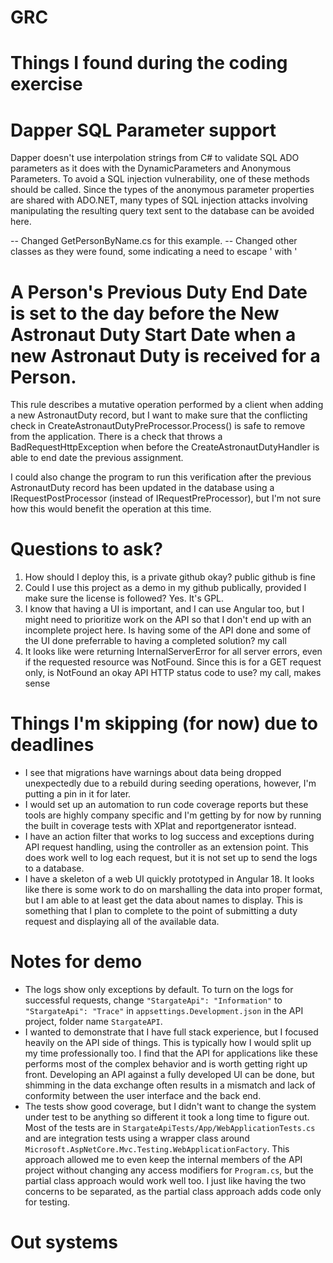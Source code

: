 # GRC
# Things I found during the coding exercise

# Dapper SQL Parameter support
Dapper doesn't use interpolation strings from C# to validate SQL ADO parameters as it does with the DynamicParameters 
and Anonymous Parameters. To avoid a SQL injection vulnerability, one of these methods should be called. Since the types 
of the anonymous parameter properties are shared with ADO.NET, many types of SQL injection attacks involving manipulating 
the resulting query text sent to the database can be avoided here.

-- Changed GetPersonByName.cs for this example.
-- Changed other classes as they were found, some indicating a need to escape ' with \'

# A Person's Previous Duty End Date is set to the day before the New Astronaut Duty Start Date when a new Astronaut Duty is received for a Person.
This rule describes a mutative operation performed by a client when adding a new AstronautDuty record, but I want
to make sure that the conflicting check in CreateAstronautDutyPreProcessor.Process() is safe to remove from the
application. There is a check that throws a BadRequestHttpException when before the CreateAstronautDutyHandler
is able to end date the previous assignment.

I could also change the program to run this verification after the previous AstronautDuty record has been updated
in the database using a IRequestPostProcessor (instead of IRequestPreProcessor), but I'm not sure how this would
benefit the operation at this time.

# Questions to ask?
1. How should I deploy this, is a private github okay?
   public github is fine
2. Could I use this project as a demo in my github publically, provided I make sure the license is followed?
   Yes. It's GPL. 
3. I know that having a UI is important, and I can use Angular too, but I might need to prioritize work on the 
   API so that I don't end up with an incomplete project here. Is having some of the API done and some of the UI
   done preferrable to having a completed solution?
   my call
4. It looks like were returning InternalServerError for all server errors, even if the requested resource was
   NotFound. Since this is for a GET request only, is NotFound an okay API HTTP status code to use?
   my call, makes sense

# Things I'm skipping (for now) due to deadlines
- I see that migrations have warnings about data being dropped unexpectedly due to a rebuild during
  seeding operations, however, I'm putting a pin in it for later.
- I would set up an automation to run code coverage reports but these tools are highly company specific
  and I'm getting by for now by running the built in coverage tests with XPlat and reportgenerator isntead.
- I have an action filter that works to log success and exceptions during API request handling, using the controller
  as an extension point. This does work well to log each request, but it is not set up to send the logs to a database.
- I have a skeleton of a web UI quickly prototyped in Angular 18. It looks like there is some work to do on marshalling
  the data into proper format, but I am able to at least get the data about names to display. This is something
  that I plan to complete to the point of submitting a duty request and displaying all of the available data.

# Notes for demo
- The logs show only exceptions by default. To turn on the logs for successful requests, 
  change `"StargateApi": "Information"` to `"StargateApi": "Trace"` in `appsettings.Development.json` in
  the API project, folder name `StargateAPI`.
- I wanted to demonstrate that I have full stack experience, but I focused heavily on the API side of things. This
  is typically how I would split up my time professionally too. I find that the API for applications like these
  performs most of the complex behavior and is worth getting right up front. Developing an API against a fully
  developed UI can be done, but shimming in the data exchange often results in a mismatch and lack of conformity
  between the user interface and the back end.
- The tests show good coverage, but I didn't want to change the system under test to be anything so different it
  took a long time to figure out. Most of the tests are in `StargateApiTests/App/WebApplicationTests.cs` and are
  integration tests using a wrapper class around `Microsoft.AspNetCore.Mvc.Testing.WebApplicationFactory`. This
  approach allowed me to even keep the internal members of the API project without changing any access modifiers
  for `Program.cs`, but the partial class approach would work well too. I just like having the two concerns to be
  separated, as the partial class approach adds code only for testing.

# Out systems

